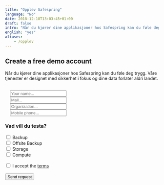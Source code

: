 ```yaml
---
title: "Opplev Safespring"
language: "No"
date: 2018-12-18T13:03:45+01:00
draft: false
intro: "Når du kjører dine applikasjoner hos Safespring kan du føle deg trygg. Våre tjenester er designet med sikkerhet i fokus og dine data forlater aldri landet."
english: "yes"
aliases:
    - /opplev
---
```

## Create a free demo account
Når du kjører dine applikasjoner hos Safespring kan du føle deg trygg. Våre tjenester er designet med sikkerhet i fokus og dine data forlater aldri landet.
<br><br>
<form id="up-form" name="form_9549uf83546290004448380e8164ebe216d83" action="https://power.upsales.com/api/external/formSubmit" method="POST">
  <div class="form">
        <i class="fas fa-user"></i>&nbsp;&nbsp;&nbsp;
        <input maxlength="512" type="text" name="Contact.name" required="required" placeholder="Your name...">
    </div>
    <div class="form">
        <i class="fas fa-envelope"></i>&nbsp;&nbsp;&nbsp;
        <input maxlength="512" type="email" id="up-email-input" autocomplete="off" name="Contact.email" required="required" placeholder="Mail...">
    </div>
    <div class="form">
        <i class="fas fa-briefcase"></i>&nbsp;&nbsp;&nbsp;
        <input maxlength="512" type="text" id="up-client-name-input" name="Client.name" required="required" placeholder="Organization...">
    </div>
    <div class="form">
        <i class="fas fa-mobile-alt"></i>&nbsp;&nbsp;&nbsp;
        <input maxlength="512" type="text" name="Contact.cellPhone" required="required" placeholder="Mobile phone...">
    </div>
    <div>
        <script type="text/javascript">
            $(document).ready(function() {
                $('#checkBtn').click(function() {
                    checked = $("input[type=checkbox]:checked").length;
                    if (!checked) {
                        alert("Hi! Don't forget to tell us what you want to try..");
                        return false;
                    }
                });
            });
        </script>
        <h3>Vad vill du testa?</h3>
        <div class="inputGroup">
            <input id="Backup" type="checkbox" value="Backup" name="Extra.1547719761203">
            <label for="Backup">Backup</label>
        </div>
        <div class="inputGroup">
            <input id="Offsite" type="checkbox" value="Offsite Backup" name="Extra.1547719761203">
            <label for="Offsite">Offsite Backup</label>
        </div>
        <div class="inputGroup">
            <input id="Storage" type="checkbox" value="Storage" name="Extra.1547719761203">
            <label for="Storage">Storage</label>
        </div>
        <div class="inputGroup">
            <input id="Compute" type="checkbox" value="Compute" name="Extra.1547719761203">
            <label for="Compute">Compute</label>
        </div>
        <br>
    </div>
    <div class="inputGroup">
        <input id="villkor" type="checkbox" value="on" name="singleOptIn.1573113563490">
        <label for="villkor">I accept the <a href="/dokument/acceptable-use-policy/">terms</a></label>
    </div>
    <!-- REQUIRED FIELDS -->
    <input type="hidden" name="formCid" value="9549">
    <input type="hidden" name="formId" value="9549uf83546290004448380e8164ebe216d83">
    <input type="hidden" name="isFrame" value="false">
    <input type="text" value="" name="validation" style="display: none;">
    <!-- END OF REQUIRED FIELDS -->
    <br>
    <input type="submit" name="submit_form" class="button" id="checkBtn" value="Send request" />
</form>
<script src="https://img.upsales.com/lBtRI6eK9zoMXU3igCaQIw==/be.js"></script>
